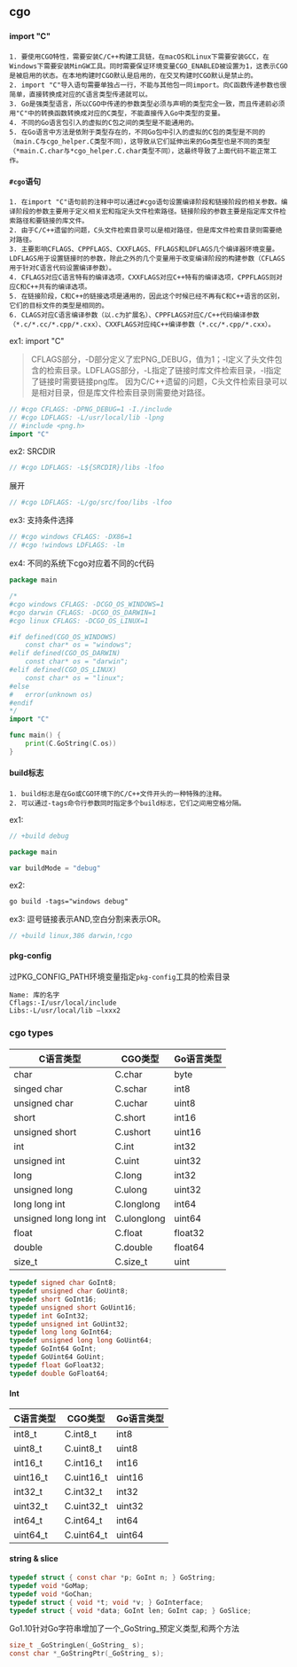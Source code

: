 ## cgo 

### 

#### import "C"
```text
1. 要使用CGO特性，需要安装C/C++构建工具链，在macOS和Linux下需要安装GCC，在Windows下需要安装MinGW工具。同时需要保证环境变量CGO_ENABLED被设置为1，这表示CGO是被启用的状态。在本地构建时CGO默认是启用的，在交叉构建时CGO默认是禁止的。
2. import "C"导入语句需要单独占一行，不能与其他包一同import。向C函数传递参数也很简单，直接转换成对应的C语言类型传递就可以。
3. Go是强类型语言，所以CGO中传递的参数类型必须与声明的类型完全一致，而且传递前必须用"C"中的转换函数转换成对应的C类型，不能直接传入Go中类型的变量。
4. 不同的Go语言包引入的虚拟的C包之间的类型是不能通用的。
5. 在Go语言中方法是依附于类型存在的，不同Go包中引入的虚拟的C包的类型是不同的（main.C与cgo_helper.C类型不同），这导致从它们延伸出来的Go类型也是不同的类型（*main.C.char与*cgo_helper.C.char类型不同），这最终导致了上面代码不能正常工作。
```
#### `#cgo`语句
```text
1. 在import "C"语句前的注释中可以通过#cgo语句设置编译阶段和链接阶段的相关参数。编译阶段的参数主要用于定义相关宏和指定头文件检索路径。链接阶段的参数主要是指定库文件检索路径和要链接的库文件。
2. 由于C/C++遗留的问题，C头文件检索目录可以是相对路径，但是库文件检索目录则需要绝对路径。
3. 主要影响CFLAGS、CPPFLAGS、CXXFLAGS、FFLAGS和LDFLAGS几个编译器环境变量。LDFLAGS用于设置链接时的参数，除此之外的几个变量用于改变编译阶段的构建参数（CFLAGS用于针对C语言代码设置编译参数）。
4. CFLAGS对应C语言特有的编译选项，CXXFLAGS对应C++特有的编译选项，CPPFLAGS则对应C和C++共有的编译选项。
5. 在链接阶段，C和C++的链接选项是通用的，因此这个时候已经不再有C和C++语言的区别，它们的目标文件的类型是相同的。
6. CLAGS对应C语言编译参数（以.c为扩展名）、CPPFLAGS对应C/C++代码编译参数（*.c/*.cc/*.cpp/*.cxx）、CXXFLAGS对应纯C++编译参数（*.cc/*.cpp/*.cxx）。
```
ex1: import "C"
> CFLAGS部分，-D部分定义了宏PNG_DEBUG，值为1；-I定义了头文件包含的检索目录。LDFLAGS部分，-L指定了链接时库文件检索目录，-l指定了链接时需要链接png库。
> 因为C/C++遗留的问题，C头文件检索目录可以是相对目录，但是库文件检索目录则需要绝对路径。
```go
// #cgo CFLAGS: -DPNG_DEBUG=1 -I./include
// #cgo LDFLAGS: -L/usr/local/lib -lpng
// #include <png.h>
import "C"
```

ex2: SRCDIR
```go
// #cgo LDFLAGS: -L${SRCDIR}/libs -lfoo
``` 

展开

```go
// #cgo LDFLAGS: -L/go/src/foo/libs -lfoo
```

ex3: 支持条件选择
```go
// #cgo windows CFLAGS: -DX86=1
// #cgo !windows LDFLAGS: -lm
```


ex4: 不同的系统下cgo对应着不同的c代码
```go
package main

/*
#cgo windows CFLAGS: -DCGO_OS_WINDOWS=1
#cgo darwin CFLAGS: -DCGO_OS_DARWIN=1
#cgo linux CFLAGS: -DCGO_OS_LINUX=1

#if defined(CGO_OS_WINDOWS)
	const char* os = "windows";
#elif defined(CGO_OS_DARWIN)
	const char* os = "darwin";
#elif defined(CGO_OS_LINUX)
	const char* os = "linux";
#else
#	error(unknown os)
#endif
*/
import "C"

func main() {
	print(C.GoString(C.os))
}
```


#### build标志
```text
1. build标志是在Go或CGO环境下的C/C++文件开头的一种特殊的注释。
2. 可以通过-tags命令行参数同时指定多个build标志，它们之间用空格分隔。
```
ex1:
```go
// +build debug

package main

var buildMode = "debug"
```
ex2:
```shell
go build -tags="windows debug"
```

ex3: 逗号链接表示AND,空白分割来表示OR。
```go
// +build linux,386 darwin,!cgo
```
#### pkg-config
过PKG_CONFIG_PATH环境变量指定`pkg-config`工具的检索目录
```text
Name: 库的名字
Cflags:-I/usr/local/include
Libs:-L/usr/local/lib –lxxx2
```

### cgo types

#### 

C语言类型               | CGO类型      | Go语言类型
---------------------- | ----------- | ---------
char                   | C.char      | byte
singed char            | C.schar     | int8
unsigned char          | C.uchar     | uint8
short                  | C.short     | int16
unsigned short         | C.ushort     | uint16
int                    | C.int       | int32
unsigned int           | C.uint      | uint32
long                   | C.long      | int32
unsigned long          | C.ulong     | uint32
long long int          | C.longlong  | int64
unsigned long long int | C.ulonglong | uint64
float                  | C.float     | float32
double                 | C.double    | float64
size_t                 | C.size_t    | uint


```c
typedef signed char GoInt8;
typedef unsigned char GoUint8;
typedef short GoInt16;
typedef unsigned short GoUint16;
typedef int GoInt32;
typedef unsigned int GoUint32;
typedef long long GoInt64;
typedef unsigned long long GoUint64;
typedef GoInt64 GoInt;
typedef GoUint64 GoUint;
typedef float GoFloat32;
typedef double GoFloat64;
```

#### Int

C语言类型 | CGO类型     | Go语言类型
-------- | ---------- | ---------
int8_t   | C.int8_t   | int8
uint8_t  | C.uint8_t  | uint8
int16_t  | C.int16_t  | int16
uint16_t | C.uint16_t | uint16
int32_t  | C.int32_t  | int32
uint32_t | C.uint32_t | uint32
int64_t  | C.int64_t  | int64
uint64_t | C.uint64_t | uint64

#### string & slice

```c
typedef struct { const char *p; GoInt n; } GoString;
typedef void *GoMap;
typedef void *GoChan;
typedef struct { void *t; void *v; } GoInterface;
typedef struct { void *data; GoInt len; GoInt cap; } GoSlice;
```

Go1.10针对Go字符串增加了一个_GoString_预定义类型,和两个方法
```c
size_t _GoStringLen(_GoString_ s);
const char *_GoStringPtr(_GoString_ s);
```